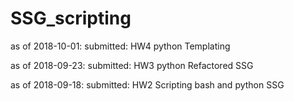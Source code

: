 # SSG_scripting

as of 2018-10-01: submitted: HW4 python Templating

as of 2018-09-23: submitted: HW3 python Refactored SSG

as of 2018-09-18: submitted: HW2 Scripting bash and python SSG


